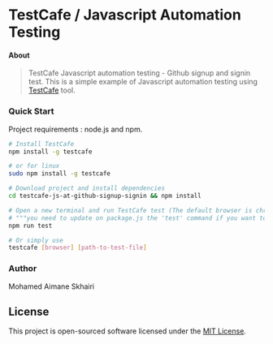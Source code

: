 # TestCafe / Javascript Automation Testing

#### About 
> TestCafe Javascript automation testing - Github signup and signin test.
> This is a simple example of Javascript automation testing using [TestCafe](https://devexpress.github.io/testcafe/) tool.

### Quick Start

Project requirements : node.js and npm.

``` bash
# Install TestCafe
npm install -g testcafe

# or for linux
sudo npm install -g testcafe

# Download project and install dependencies
cd testcafe-js-at-github-signup-signin && npm install

# Open a new terminal and run TestCafe test (The default browser is chrome)
# """you need to update on package.js the 'test' command if you want to use another browser"""
npm run test

# Or simply use
testcafe [browser] [path-to-test-file]
```

### Author

Mohamed Aimane Skhairi

## License

This project is open-sourced software licensed under the [MIT License](https://opensource.org/licenses/MIT).
